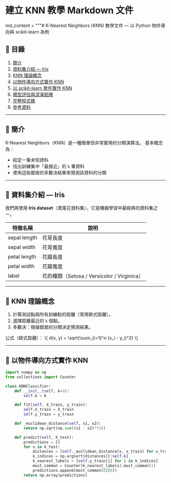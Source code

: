 # 建立 KNN 教學 Markdown 文件
md_content = """# K-Nearest Neighbors (KNN) 教學文件 — 以 Python 物件導向與 scikit-learn 為例

## 📘 目錄
1. [簡介](#簡介)
2. [資料集介紹 — Iris](#資料集介紹--iris)
3. [KNN 理論概念](#knn-理論概念)
4. [以物件導向方式實作 KNN](#以物件導向方式實作-knn)
5. [以 scikit-learn 套件實作 KNN](#以-scikit-learn-套件實作-knn)
6. [模型評估與混淆矩陣](#模型評估與混淆矩陣)
7. [完整程式碼](#完整程式碼)
8. [參考資料](#參考資料)

---

## 📌 簡介
K-Nearest Neighbors（KNN）是一種簡單但非常實用的分類演算法。
基本概念為：
- 給定一筆未知資料
- 找出訓練集中「最接近」的 `k` 筆資料
- 使用這些鄰居的多數決結果來預測該資料的分類

---

## 🌸 資料集介紹 — Iris
我們將使用 **Iris dataset**（鳶尾花資料集），它是機器學習中最經典的資料集之一。

| 特徵名稱         | 說明         |
|------------------|--------------|
| sepal length     | 花萼長度     |
| sepal width      | 花萼寬度     |
| petal length     | 花瓣長度     |
| petal width      | 花瓣寬度     |
| label            | 花的種類（Setosa / Versicolor / Virginica） |

---

## 🧠 KNN 理論概念
1. 計算測試點與所有訓練點的距離（常用歐式距離）。
2. 選擇距離最近的 `k` 個點。
3. 多數決：根據鄰居的分類決定預測結果。

公式（歐式距離）：
\\[ d(x, y) = \\sqrt{\\sum_{i=1}^n (x_i - y_i)^2} \\]

---

## 🧰 以物件導向方式實作 KNN

```python
import numpy as np
from collections import Counter

class KNNClassifier:
    def __init__(self, k=3):
        self.k = k

    def fit(self, X_train, y_train):
        self.X_train = X_train
        self.y_train = y_train

    def _euclidean_distance(self, x1, x2):
        return np.sqrt(np.sum((x1 - x2)**2))

    def predict(self, X_test):
        predictions = []
        for x in X_test:
            distances = [self._euclidean_distance(x, x_train) for x_train in self.X_train]
            k_indices = np.argsort(distances)[:self.k]
            k_nearest_labels = [self.y_train[i] for i in k_indices]
            most_common = Counter(k_nearest_labels).most_common(1)
            predictions.append(most_common[0][0])
        return np.array(predictions)
